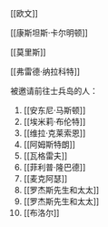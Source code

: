 
[[欧文]]

[[康斯坦斯·卡尔明顿]]

[[莫里斯]]

[[弗雷德·纳拉科特]]

被邀请前往士兵岛的人：



1. [[安东尼·马斯顿]]
2. [[埃米莉·布伦特]]
3. [[维拉·克莱索恩]]
4. [[阿姆斯特朗]]
5. [[瓦格雷夫]]
6. [[菲利普·隆巴德]]
7. [[麦克阿瑟]]
8. [[罗杰斯先生和太太]]
9. [[罗杰斯先生和太太]]
10. [[布洛尔]]
